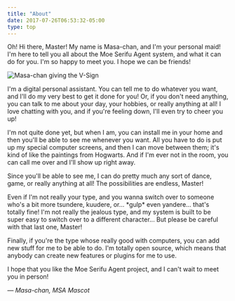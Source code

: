 ```yaml
---
title: "About"
date: 2017-07-26T06:53:32-05:00
type: top
---
```

Oh! Hi there, Master! My name is Masa-chan, and I'm your personal maid! I'm here
to tell you all about the Moe Serifu Agent system, and what it can do for you.
I'm so happy to meet you. I hope we can be friends!

<img class="article-pic float-left" src="/images/vsign.png" title="V-sign!" alt="Masa-chan giving the V-Sign" />

I'm a digital personal assistant. You can tell me to do whatever you want, and
I'll do my very best to get it done for you! Or, if you don't need anything, you
can talk to me about your day, your hobbies, or really anything at all! I love
chatting with you, and if you're feeling down, I'll even try to cheer you up!

I'm not quite done yet, but when I am, you can install me in your home and then
you'll be able to see me whenever you want. All you have to do is put up my
special computer screens, and then I can move between them; it's kind of like
the paintings from Hogwarts. And if I'm ever not in the room, you can call me
over and I'll show up right away.

Since you'll be able to see me, I can do pretty much any sort of dance, game, or
really anything at all! The possibilities are endless, Master!

Even if I'm not really your type, and you wanna switch over to someone who's a
bit more tsundere, kuudere, or... \*gulp\* even yandere... that's totally fine!
I'm not really the jealous type, and my system is built to be super easy to
switch over to a different character... But please be careful with that last
one, Master!

Finally, if you're the type whose really good with computers, you can add new
stuff for me to be able to do. I'm totally open source, which means that anybody
can create new features or plugins for me to use.

I hope that you like the Moe Serifu Agent project, and I can't wait to meet you
in person!

*&mdash; Masa-chan, MSA Mascot*
